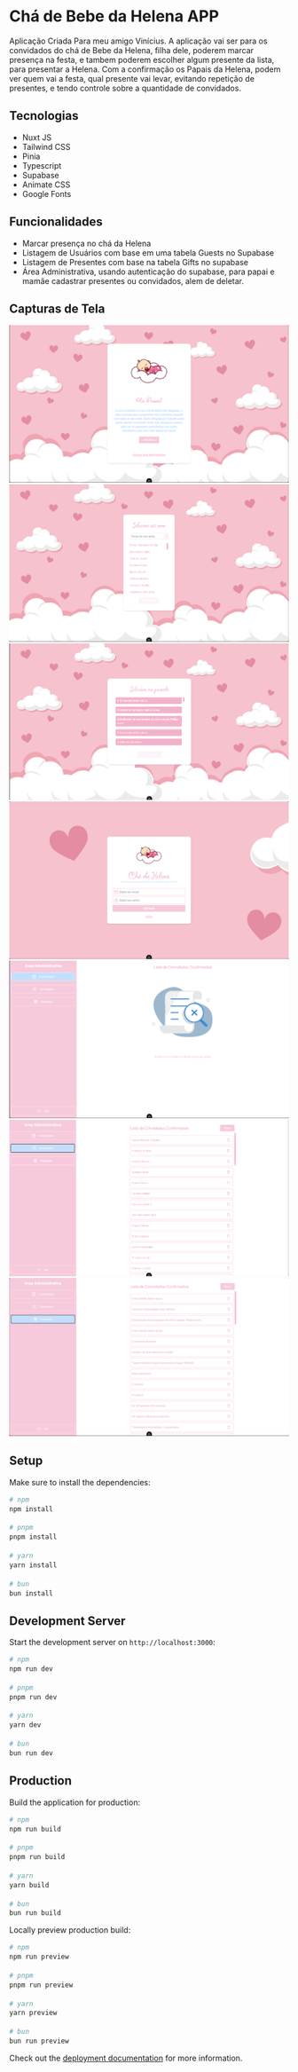 # Chá de Bebe da Helena APP

Aplicação Criada Para meu amigo Vinícius. A aplicação vai ser para os convidados do chá de Bebe da Helena, filha dele, poderem marcar presença na festa, e tambem poderem escolher algum presente da lista, para presentar a Helena. Com a confirmação os Papais da Helena, podem ver quem vai a festa, qual presente vai levar, evitando repetição de presentes, e tendo controle sobre a quantidade de convidados.

## Tecnologias
- Nuxt JS
- Tailwind CSS
- Pinia
- Typescript
- Supabase
- Animate CSS
- Google Fonts


## Funcionalidades
- Marcar presença no chá da Helena
- Listagem de Usuários com base em uma tabela Guests no Supabase
- Listagem de Presentes com base na tabela Gifts no supabase
- Área Administrativa, usando autenticação do supabase, para papai e mamãe cadastrar presentes ou convidados, alem de deletar.


## Capturas de Tela
![welcome](screenshots/welcome.png)
![Guest Select](screenshots/guestselect.png)
![Gift Select](screenshots/giftselect.png)
![Auth Admin Area](screenshots/auth.png)
![Admin Confirmed](screenshots/confirmed.png)
![Admin Guests](screenshots/guests.png)
![Admin Gifts](screenshots/gifts.png)



## Setup

Make sure to install the dependencies:

```bash
# npm
npm install

# pnpm
pnpm install

# yarn
yarn install

# bun
bun install
```

## Development Server

Start the development server on `http://localhost:3000`:

```bash
# npm
npm run dev

# pnpm
pnpm run dev

# yarn
yarn dev

# bun
bun run dev
```

## Production

Build the application for production:

```bash
# npm
npm run build

# pnpm
pnpm run build

# yarn
yarn build

# bun
bun run build
```

Locally preview production build:

```bash
# npm
npm run preview

# pnpm
pnpm run preview

# yarn
yarn preview

# bun
bun run preview
```

Check out the [deployment documentation](https://nuxt.com/docs/getting-started/deployment) for more information.
